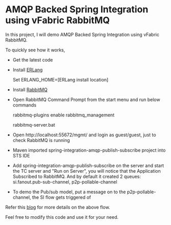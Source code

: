 AMQP Backed Spring Integration using vFabric RabbitMQ 
=====================================================

In this project, I will demo AMQP Backed Spring Integration using vFabric RabbitMQ. 

To quickly see how it works,

* Get the latest code
* Install [ERLang](http://www.erlang.org/download/otp_win32_R15B02.exe)

	Set ERLANG_HOME=[ERLang install location]

* Install [RabbitMQ](http://www.rabbitmq.com/releases/rabbitmq-server/v2.8.7/rabbitmq-server-2.8.7.exe) 
* Open RabbitMQ Command Prompt from the start menu and run below commands

	rabbitmq-plugins enable rabbitmq_management

	rabbitmq-server.bat

* Open http://localhost:55672/mgmt/ and login as guest/guest, just to check RabbitMQ is running
* Maven imported spring-integration-amqp-publish-subscribe project into STS IDE 
* Add spring-integration-amqp-publish-subscribe on the server and start the TC server and "Run on Server", you will notice that the Application Subscribed to RabbitMQ. And by default it created 2 queues: si.fanout.pub-sub-channel, p2p-pollable-channel
* To demo the Pub/sub model, put a message on to the p2p-pollable-channel, the SI flow gets triggered of

Refer this [blog](http://krishnasblog.com/2012/10/18/amqp-backed-spring-integration-using-vfabric-rabbitmq/) for more details on the above flow.

Feel free to modify this code and use it for your need. 
